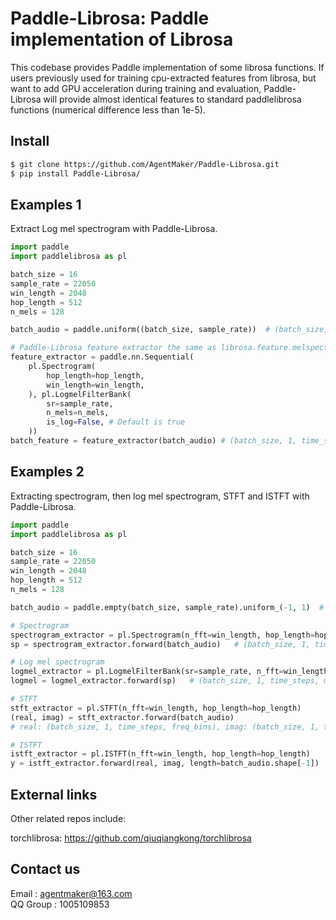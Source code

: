# Paddle-Librosa: Paddle implementation of Librosa

This codebase provides Paddle implementation of some librosa functions. If users previously used for training cpu-extracted features from librosa, but want to add GPU acceleration during training and evaluation, Paddle-Librosa will provide almost identical features to standard paddlelibrosa functions (numerical difference less than 1e-5).

## Install
```bash
$ git clone https://github.com/AgentMaker/Paddle-Librosa.git
$ pip install Paddle-Librosa/
```

## Examples 1

Extract Log mel spectrogram with Paddle-Librosa.

```python
import paddle
import paddlelibrosa as pl

batch_size = 16
sample_rate = 22050
win_length = 2048
hop_length = 512
n_mels = 128

batch_audio = paddle.uniform((batch_size, sample_rate))  # (batch_size, sample_rate)

# Paddle-Librosa feature extractor the same as librosa.feature.melspectrogram()
feature_extractor = paddle.nn.Sequential(
    pl.Spectrogram(
        hop_length=hop_length,
        win_length=win_length,
    ), pl.LogmelFilterBank(
        sr=sample_rate,
        n_mels=n_mels,
        is_log=False, # Default is true
    ))
batch_feature = feature_extractor(batch_audio) # (batch_size, 1, time_steps, mel_bins)
```

## Examples 2

Extracting spectrogram, then log mel spectrogram, STFT and ISTFT with Paddle-Librosa.

```python
import paddle
import paddlelibrosa as pl

batch_size = 16
sample_rate = 22050
win_length = 2048
hop_length = 512
n_mels = 128

batch_audio = paddle.empty(batch_size, sample_rate).uniform_(-1, 1)  # (batch_size, sample_rate)

# Spectrogram
spectrogram_extractor = pl.Spectrogram(n_fft=win_length, hop_length=hop_length)
sp = spectrogram_extractor.forward(batch_audio)   # (batch_size, 1, time_steps, freq_bins)

# Log mel spectrogram
logmel_extractor = pl.LogmelFilterBank(sr=sample_rate, n_fft=win_length, n_mels=n_mels)
logmel = logmel_extractor.forward(sp)   # (batch_size, 1, time_steps, mel_bins)

# STFT
stft_extractor = pl.STFT(n_fft=win_length, hop_length=hop_length)
(real, imag) = stft_extractor.forward(batch_audio)
# real: (batch_size, 1, time_steps, freq_bins), imag: (batch_size, 1, time_steps, freq_bins) #

# ISTFT
istft_extractor = pl.ISTFT(n_fft=win_length, hop_length=hop_length)
y = istft_extractor.forward(real, imag, length=batch_audio.shape[-1])    # (batch_size, samples_num)
```

## External links
Other related repos include:

torchlibrosa: https://github.com/qiuqiangkong/torchlibrosa

## Contact us
Email : [agentmaker@163.com]()<br>
QQ Group : 1005109853
